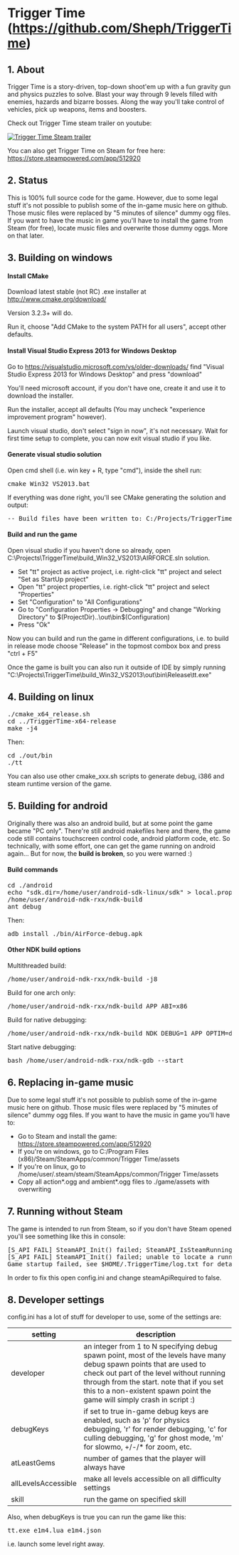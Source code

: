 Trigger Time (https://github.com/Sheph/TriggerTime)
=========================

**1. About**
-------------------
Trigger Time is a story-driven, top-down shoot'em up with a fun gravity gun and physics puzzles to solve.
Blast your way through 9 levels filled with enemies, hazards and bizarre bosses.
Along the way you'll take control of vehicles, pick up weapons, items and boosters.

Check out Trigger Time steam trailer on youtube:

[![Trigger Time Steam trailer](https://img.youtube.com/vi/u9Aoe5sreEg/0.jpg)](https://www.youtube.com/watch?v=u9Aoe5sreEg)

You can also get Trigger Time on Steam for free here: https://store.steampowered.com/app/512920

**2. Status**
-------------------
This is 100% full source code for the game. However, due to some legal stuff it's not possible to publish some of the in-game
music here on github. Those music files were replaced by "5 minutes of silence" dummy ogg files. If you want to have the
music in game you'll have to install the game from Steam (for free), locate music files and overwrite those dummy oggs. More
on that later.

**3. Building on windows**
-------------------

#### Install CMake

Download latest stable (not RC) .exe installer at http://www.cmake.org/download/

Version 3.2.3+ will do.

Run it, choose "Add CMake to the system PATH for all users", accept other defaults.

#### Install Visual Studio Express 2013 for Windows Desktop

Go to https://visualstudio.microsoft.com/vs/older-downloads/
find "Visual Studio Express 2013 for Windows Desktop" and press "download"

You'll need microsoft account, if you don't have one, create it and use it to download the installer.

Run the installer, accept all defaults (You may uncheck "experience improvement program" however).

Launch visual studio, don't select "sign in now", it's not necessary. Wait for first time setup to complete, you
can now exit visual studio if you like.

#### Generate visual studio solution

Open cmd shell (i.e. win key + R, type "cmd"), inside the shell run:

<pre>
cmake_Win32_VS2013.bat
</pre>

If everything was done right, you'll see CMake generating the solution and output:

<pre>
-- Build files have been written to: C:/Projects/TriggerTime/build_Win32_VS2013
</pre>

#### Build and run the game

Open visual studio if you haven't done so already, open
C:\Projects\TriggerTime\build_Win32_VS2013\AIRFORCE.sln solution.

* Set "tt" project as active project, i.e. right-click "tt" project and select "Set as StartUp project"
* Open "tt" project properties, i.e. right-click "tt" project and select "Properties"
* Set "Configuration" to "All Configurations"
* Go to "Configuration Properties -> Debugging" and change "Working Directory" to $(ProjectDir)..\out\bin\$(Configuration)
* Press "Ok"

Now you can build and run the game in different configurations, i.e. to build in release mode
choose "Release" in the topmost combox box and press "ctrl + F5"

Once the game is built you can also run it outside of IDE by simply
running "C:\Projects\TriggerTime\build_Win32_VS2013\out\bin\Release\tt.exe"

**4. Building on linux**
-------------------

<pre>
./cmake_x64_release.sh
cd ../TriggerTime-x64-release
make -j4
</pre>

Then:

<pre>
cd ./out/bin
./tt
</pre>

You can also use other cmake_xxx.sh scripts to generate debug, i386 and steam runtime version of the game.

**5. Building for android**
-------------------

Originally there was also an android build, but at some point the game became "PC only". There're still android makefiles
here and there, the game code still contains touchscreen control code, android platform code, etc. So technically, with some effort, one can get the game running on android again... But for now, the **build is broken**, so you were warned :)

#### Build commands

<pre>
cd ./android
echo "sdk.dir=/home/user/android-sdk-linux/sdk" > local.properties
/home/user/android-ndk-rxx/ndk-build
ant debug
</pre>

Then:

<pre>
adb install ./bin/AirForce-debug.apk
</pre>

#### Other NDK build options

Multithreaded build:
<pre>
/home/user/android-ndk-rxx/ndk-build -j8
</pre>

Build for one arch only:
<pre>
/home/user/android-ndk-rxx/ndk-build APP_ABI=x86
</pre>

Build for native debugging:
<pre>
/home/user/android-ndk-rxx/ndk-build NDK_DEBUG=1 APP_OPTIM=debug
</pre>

Start native debugging:
<pre>
bash /home/user/android-ndk-rxx/ndk-gdb --start
</pre>

**6. Replacing in-game music**
-------------------

Due to some legal stuff it's not possible to publish some of the in-game
music here on github. Those music files were replaced by "5 minutes of silence" dummy ogg files. If you want to have the
music in game you'll have to:

* Go to Steam and install the game: https://store.steampowered.com/app/512920
* If you're on windows, go to C:/Program Files (x86)/Steam/SteamApps/common/Trigger Time/assets
* If you're on linux, go to /home/user/.steam/steam/SteamApps/common/Trigger Time/assets
* Copy all action*.ogg and ambient*.ogg files to ./game/assets with overwriting

**7. Running without Steam**
-------------------

The game is intended to run from Steam, so if you don't have Steam opened you'll see something like this in console:

<pre>
[S_API FAIL] SteamAPI_Init() failed; SteamAPI_IsSteamRunning() failed.
[S_API FAIL] SteamAPI_Init() failed; unable to locate a running instance of Steam, or a local steamclient.so.
Game startup failed, see $HOME/.TriggerTime/log.txt for details
</pre>

In order to fix this open config.ini and change steamApiRequired to false.

**8. Developer settings**
-------------------

config.ini has a lot of stuff for developer to use, some of the settings are:

setting | description
------------ | -------------
developer | an integer from 1 to N specifying debug spawn point, most of the levels have many debug spawn points that are used to check out part of the level without running through from the start. note that if you set this to a non-existent spawn point the game will simply crash in script :)
debugKeys | if set to true in-game debug keys are enabled, such as 'p' for physics debugging, 'r' for render debugging, 'c' for culling debugging, 'g' for ghost mode, 'm' for slowmo, +/-/* for zoom, etc.
atLeastGems| number of games that the player will always have
allLevelsAccessible| make all levels accessible on all difficulty settings
skill| run the game on specified skill

Also, when debugKeys is true you can run the game like this:
<pre>
tt.exe e1m4.lua e1m4.json
</pre>
i.e. launch some level right away.
